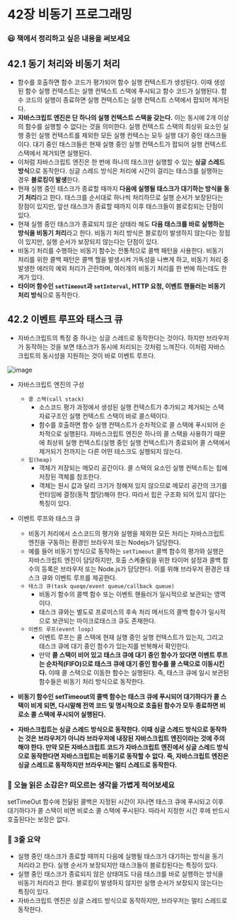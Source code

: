 # 42장 비동기 프로그래밍
### 😃 책에서 정리하고 싶은 내용을 써보세요

## 42.1 동기 처리와 비동기 처리

- 함수를 호출하면 함수 코드가 평가되어 함수 실행 컨텍스트가 생성된다. 이때 생성된 함수 실행 컨텍스트는 실행 컨텍스트 스택에 푸시되고 함수 코드가 실행된다. 함수 코드의 실행이 종료하면 실행 컨텍스트는 실행 컨텍스트 스택에서 팝되어 제거된다.
- **자바스크립트 엔진은 단 하나의 실행 컨텍스트 스택을 갖는다.** 이는 동시에 2개 이상의 함수를 실행할 수 없다는 것을 의미한다. 실행 컨텍스트 스택의 최상위 요소인 실행 중인 실행 컨텍스트를 제외한 모든 실행 컨텍스는 모두 실행 대기 중인 태스크들이다. 대기 중인 태스크들은 현재 실행 중인 실행 컨텍스트가 팝되어 실행 컨텍스트 스택에서 제거되면 실행된다.
- 이처럼 자바스크립트 엔진은 한 번에 하나의 태스크만 실행할 수 있는 **싱글 스레드 방식**으로 동작한다. 싱글 스레드 방식은 처리에 시간이 걸리는 태스크를 실행하는 경우 **블로킹이 발생**한다.
- 현재 실행 중인 태스크가 종료할 때까지 **다음에 실행될 태스크가 대기하는 방식을 동기 처리**라고 한다. 태스크를 순서대로 하나씩 처리하므로 실행 순서가 보장된다는 장점이 있지만, 앞선 태스크가 종료할 때까지 이후 태스크들이 블로킹되는 단점이 있다.
- 현재 실행 중인 태스크가 종료되지 않은 상태라 해도 **다음 태스크를 바로 실행하는 방식을 비동기 처리**라고 한다. 비동기 처리 방식은 블로킹이 발생하지 않는다는 장점이 있지만, 실행 순서가 보장되지 않는다는 단점이 있다.
- 비동기 처리를 수행하는 비동기 함수는 전통적으로 콜백 패턴을 사용한다. 비동기 처리를 위한 콜백 패턴은 콜백 헬을 발생시켜 가독성을 나쁘게 하고, 비동기 처리 중 발생한 에러의 예외 처리가 곤란하며, 여러개의 비동기 처리를 한 번에 하는데도 한계가 있다.
- **타이머 함수인 `setTimeout`과 `setInterval`, HTTP 요청, 이벤트 핸들러는 비동기 처리 방식**으로 동작한다.

## 42.2 이벤트 루프와 태스크 큐

- 자바스크립트의 특징 중 하나는 싱글 스레드로 동작한다는 것이다. 하지만 브라우저가 동작하는 것을 보면 태스크가 동시에 처리되는 것처럼 느껴진다. 이처럼 자바스크립트의 동시성을 지원하는 것이 바로 이벤트 루프다.

![image](https://github.com/kyh1685/modern_javascript_deep_dive/assets/62630941/8f693b8a-7ee0-414a-bf01-73dfb4338f22)

- 자바스크립트 엔진의 구성
    - `콜 스택(call stack)`
        - 소스코드 평가 과정에서 생성된 실행 컨텍스트가 추가되고 제거되는 스택 자료구조인 실행 컨텍스트 스택이 바로 콜스택이다.
        - 함수를 호출하면 함수 실행 컨텍스트가 순차적으로 콜 스택에 푸시되어 순차적으로 실행된다. 자바스크립트 엔진은 하나의 콜 스택을 사용하기 때문에 최상위 실행 컨텍스트(실행 중인 실행 컨텍스트)가 종료되어 콜 스택에서 제거되기 전까지는 다른 어떤 테스크도 실행되지 않는다.
    - `힙(heap)`
        - 객체가 저장되는 메모리 공간이다. 콜 스택의 요소인 실행 컨텍스트는 힙에 저장된 객체를 참조한다.
        - 객체는 원시 값과 달리 크기가 정해져 있지 않으므로 메모리 공간의 크기를 런타임에 결정(동적 할당)해야 한다. 따라서 힙은 구조화 되어 있지 않다는 특징이 있다.
- 이벤트 루프와 태스크 큐
    - 비동기 처리에서 소스코드의 평가와 실행을 제외한 모든 처리는 자바스크립트 엔진을 구동하는 환경인 브라우저 또는 Nodejs가 담당한다.
    - 예를 들어 비동기 방식으로 동작하는 `setTimeout` 콜백 함수의 평가와 실행은 자바스크립트 엔진이 담당하지만, 호출 스케줄링을 위한 타이머 설정과 콜백 함수의 등록은 브라우저 또는 Node.js가 담당한다. 이를 위해 브라우저 환경은 태스크 큐와 이벤트 루프를 제공한다.
    - `태스크 큐(task queqe/event queue/callback queue)`
        - 비동기 함수의 콜백 함수 또는 이벤트 핸들러가 일시적으로 보관되는 영역이다.
        - 태스크 큐와는 별도로 프로미스의 후속 처리 메서드의 콜백 함수가 일시적으로 보관되는 마이크로태스크 큐도 존재한다.
    - `이벤트 루프(event loop)`
        - 이벤트 루프는 콜 스택에 현재 실행 중인 실행 컨텍스트가 있는지, 그리고 태스크 큐에 대기 중인 함수가 있는지를 반복해서 확인한다.
        - 만약 **콜 스택이 비어 있고 태스크 큐에 대기 중인 함수가 있다면 이벤트 루프는 순차적(FIFO)으로 태스크 큐에 대기 중인 함수를 콜 스택으로 이동시킨다.** 이때 콜 스택으로 이동한 함수는 실행된다. 즉, 태스크 큐에 일시 보관된 함수들은 비동기 처리 방식으로 동작한다.
    
- **비동기 함수인 setTimeout의 콜백 함수는 태스크 큐에 푸시되어 대기하다가 콜 스택이 비게 되면, 다시말해 전역 코드 및 명시적으로 호출된 함수가 모두 종료하면 비로소 콜 스택에 푸시되어 실행된다.**
- **자바스크립트는 싱글 스레드 방식으로 동작한다. 이때 싱글 스레드 방식으로 동작하는 것은 브라우저가 아니라 브라우저에 내장된 자바스크립트 엔진이라는 것에 주의해야 한다. 만약 모든 자바스크립트 코드가 자바스크립트 엔진에서 싱글 스레드 방식으로 동작한다면 자바스크립트는 비동기로 동작할 수 없다. 즉, 자바스크립트 엔진은 싱글 스레드로 동작하지만 브라우저는 멀티 스레드로 동작한다.**

### 🤔 오늘 읽은 소감은? 떠오르는 생각을 가볍게 적어보세요

setTimeOut 함수에 전달된 콜백은 지정된 시간이 지나면 태스크 큐에 푸시되고 이후 대기하다가 콜 스택이 비면 비로소 콜 스택에 푸시된다. 따라서 지정한 시간 후에 반드시 호출된다는 보장은 없다. 

### 📝 3줄 요약

- 실행 중인 태스크가 종료할 때까지 다음에 실행될 태스크가 대기하는 방식을 동기 처리라고 한다. 실행 순서가 보장되지만 태스크들이 블로킹된다는 특징이 있다.
- 실행 중인 태스크가 종료되지 않은 상태여도 다음 태스크를 바로 실행하는 방식을 비동기 처리라고 한다. 블로킹이 발생하지 않지만 실행 순서가 보장되지 않는다는 특징이 있다.
- 자바스크립트 엔진은 싱글 스레드 방식으로 동작하지만, 브라우저는 멀티 스레드로 동작한다.
